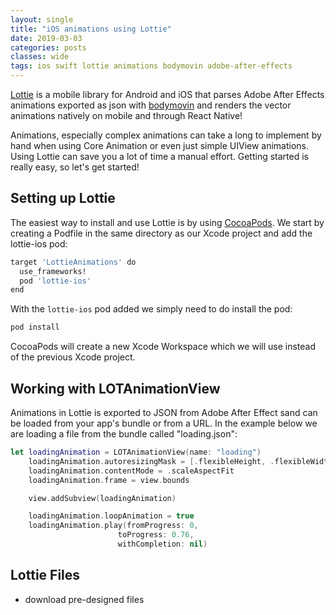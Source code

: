 ```yaml
---
layout: single
title: "iOS animations using Lottie"
date: 2019-03-03
categories: posts
classes: wide
tags: ios swift lottie animations bodymovin adobe-after-effects
---
```


[Lottie](https://github.com/airbnb/lottie-ios) is a mobile library for Android and iOS that parses Adobe After Effects animations exported as json with [bodymovin](https://github.com/bodymovin/bodymovin) and renders the vector animations natively on mobile and through React Native!

Animations, especially complex animations can take a long to implement by hand when using Core Animation or even just simple UIView animations. Using Lottie can save you a lot of time a manual effort. Getting started is really easy, so let's get started!

## Setting up Lottie

The easiest way to install and use Lottie is by using [CocoaPods](https://cocoapods.org). We start by creating a Podfile in the same directory as our Xcode project and add the lottie-ios pod:

```bash
target 'LottieAnimations' do
  use_frameworks!
  pod 'lottie-ios'
end
```

With the `lottie-ios` pod added we simply need to do install the pod:

```bash
pod install
```

CocoaPods will create a new Xcode Workspace which we will use instead of the previous Xcode project.

## Working with LOTAnimationView

Animations in Lottie is exported to JSON from Adobe After Effect sand can be loaded from your app's bundle or from a URL. In the example below we are loading a file from the bundle called "loading.json":

```swift
let loadingAnimation = LOTAnimationView(name: "loading")
    loadingAnimation.autoresizingMask = [.flexibleHeight, .flexibleWidth]
    loadingAnimation.contentMode = .scaleAspectFit
    loadingAnimation.frame = view.bounds

    view.addSubview(loadingAnimation)

    loadingAnimation.loopAnimation = true
    loadingAnimation.play(fromProgress: 0,
                        toProgress: 0.76,
                        withCompletion: nil)
```

## Lottie Files

- download pre-designed files